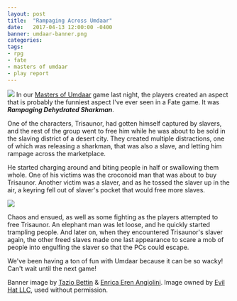 ```yaml
---
layout: post
title:  "Rampaging Across Umdaar"
date:   2017-04-13 12:00:00 -0400 
banner: umdaar-banner.png
categories: 
tags: 
- rpg
- fate
- masters of umdaar
- play report
---
```


[<img src="https://s-media-cache-ak0.pinimg.com/736x/c8/79/e9/c879e970374b5da5121b2c0588c0dd26.jpg"
class="col-sm-3 col-xs-4 pull-left img-thumbnail" />](https://s-media-cache-ak0.pinimg.com/736x/c8/79/e9/c879e970374b5da5121b2c0588c0dd26.jpg)
In our [Masters of Umdaar](http://www.drivethrurpg.com/product/155458/Masters-of-Umdaar-o-A-World-of-Adventure-for-Fate-Core) game last night, the players created an aspect that is probably the funniest aspect I've ever seen in a Fate game. It was ***Rampaging Dehydrated Sharkman***. 

One of the characters, Trisaunor, had gotten himself captured by slavers, and the rest of  the group went to free him while he was about to be sold in the slaving district of a desert city. They created multiple distractions, one of which was releasing a sharkman, that was also a slave, and letting him rampage across the marketplace.<!--more--> 

He started charging around and biting people in half or swallowing them whole. One of his victims was the croconoid man that was about to buy Trisaunor. Another victim was a slaver, and as he tossed the slaver up in the air, a keyring fell out of slaver's pocket that would free more slaves.

[<img src="{{site.url}}/images/rampaging.png" class="pull-right col-sm-3 col-xs-4 img-thumbnail" />]({{site.url}}/images/rampaging.png)

Chaos and ensued, as well as some fighting as the players attempted to free Trisaunor. An elephant man was let loose, and he quickly started trampling people. And later on, when they encountered Trisaunor's slaver again, the other freed slaves made one last appearance to scare a mob of people into engulfing the slaver so that the PCs could escape.

We've been having a ton of fun with Umdaar because it can be so wacky! Can't wait until the next game!

<span class="attribution pull-center">Banner image by [Tazio Bettin](https://twitter.com/taziobettin) & [Enrica Eren Angiolini](https://twitter.com/ErenAngiolini). Image owned by [Evil Hat LLC](http://www.evilhat.com/home/), used without permission.</span>
